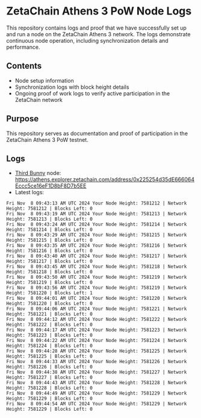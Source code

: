 # ZetaChain Athens 3 PoW Node Logs
This repository contains logs and proof that we have successfully set up and run a node on the ZetaChain Athens 3 network. The logs demonstrate continuous node operation, including synchronization details and performance.

## Contents
- Node setup information
- Synchronization logs with block height details
- Ongoing proof of work logs to verify active participation in the ZetaChain network

## Purpose
This repository serves as documentation and proof of participation in the ZetaChain Athens 3 PoW testnet.

## Logs

- [Third Bunny](https://thirdbunny.xyz/) node: https://athens.explorer.zetachain.com/address/0x225254d35dE666064Eccc5ce16eF1D8bF8D7b5EE
- Latest logs:
```
Fri Nov  8 09:43:13 AM UTC 2024 Your Node Height: 7581212 | Network Height: 7581212 | Blocks Left: 0
Fri Nov  8 09:43:19 AM UTC 2024 Your Node Height: 7581213 | Network Height: 7581213 | Blocks Left: 0
Fri Nov  8 09:43:24 AM UTC 2024 Your Node Height: 7581214 | Network Height: 7581214 | Blocks Left: 0
Fri Nov  8 09:43:29 AM UTC 2024 Your Node Height: 7581215 | Network Height: 7581215 | Blocks Left: 0
Fri Nov  8 09:43:35 AM UTC 2024 Your Node Height: 7581216 | Network Height: 7581216 | Blocks Left: 0
Fri Nov  8 09:43:40 AM UTC 2024 Your Node Height: 7581217 | Network Height: 7581217 | Blocks Left: 0
Fri Nov  8 09:43:45 AM UTC 2024 Your Node Height: 7581218 | Network Height: 7581218 | Blocks Left: 0
Fri Nov  8 09:43:50 AM UTC 2024 Your Node Height: 7581219 | Network Height: 7581219 | Blocks Left: 0
Fri Nov  8 09:43:56 AM UTC 2024 Your Node Height: 7581219 | Network Height: 7581220 | Blocks Left: 1
Fri Nov  8 09:44:01 AM UTC 2024 Your Node Height: 7581220 | Network Height: 7581220 | Blocks Left: 0
Fri Nov  8 09:44:06 AM UTC 2024 Your Node Height: 7581221 | Network Height: 7581221 | Blocks Left: 0
Fri Nov  8 09:44:12 AM UTC 2024 Your Node Height: 7581222 | Network Height: 7581222 | Blocks Left: 0
Fri Nov  8 09:44:17 AM UTC 2024 Your Node Height: 7581223 | Network Height: 7581223 | Blocks Left: 0
Fri Nov  8 09:44:22 AM UTC 2024 Your Node Height: 7581224 | Network Height: 7581224 | Blocks Left: 0
Fri Nov  8 09:44:28 AM UTC 2024 Your Node Height: 7581225 | Network Height: 7581225 | Blocks Left: 0
Fri Nov  8 09:44:33 AM UTC 2024 Your Node Height: 7581226 | Network Height: 7581226 | Blocks Left: 0
Fri Nov  8 09:44:38 AM UTC 2024 Your Node Height: 7581227 | Network Height: 7581227 | Blocks Left: 0
Fri Nov  8 09:44:43 AM UTC 2024 Your Node Height: 7581228 | Network Height: 7581228 | Blocks Left: 0
Fri Nov  8 09:44:49 AM UTC 2024 Your Node Height: 7581229 | Network Height: 7581229 | Blocks Left: 0
Fri Nov  8 09:44:54 AM UTC 2024 Your Node Height: 7581229 | Network Height: 7581229 | Blocks Left: 0
```

